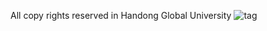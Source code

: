
All copy rights reserved in  Handong Global University  ![tag](https://www.handong.edu/site/handong/res/img/logo.png)

